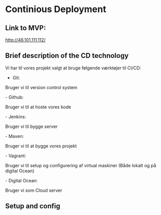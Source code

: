 # Continious Deployment

## Link to MVP:
http://46.101.111.112/


## Brief description of the CD technology

Vi har til vores projekt valgt at bruge følgende værktøjer til CI/CD:

- Git: 
<p>Bruger vi til version control system</p>
- Github:
<p>Bruger vi til at hoste vores kode</p>
- Jenkins: 
<p>Bruger vi til bygge server</p>
- Maven:
<p>Bruger vi til at bygge vores projekt</p>
- Vagrant:
<p>Bruger vi til setup og configurering af virtual maskiner (Både lokalt og på digital Ocean)</p>
- Digital Ocean:
<p>Bruger vi som Cloud server </p>

## Setup and config
